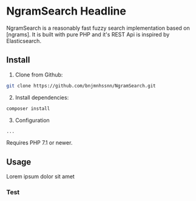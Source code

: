 NgramSearch Headline
====================

NgramSearch is a reasonably fast fuzzy search implementation based on [ngrams]. It is built with pure PHP and it's REST Api is inspired by Elasticsearch. 

Install
-------

1. Clone from Github:

```sh
git clone https://github.com/bnjmnhssnn/NgramSearch.git
```

2. Install dependencies:

```sh
composer install
```

3. Configuration

```sh
...
```

Requires PHP 7.1 or newer.

Usage
-----

Lorem ipsum dolor sit amet

### Test




[dummy_link]: http://www.google.de "dummy link"
